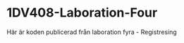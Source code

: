 1DV408-Laboration-Four
======================

Här är koden publicerad från laboration fyra - Registresing
